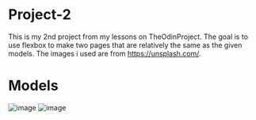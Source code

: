 # Project-2
This is my 2nd project from my lessons on TheOdinProject. The goal is to use flexbox to make two pages that are relatively the same as the given models. The images i used are from https://unsplash.com/. 

# Models
![image](https://github.com/user-attachments/assets/a2d28b7f-590d-4ca9-a14d-167839749d78)
![image](https://github.com/user-attachments/assets/0cc0bf32-eaad-4451-bceb-ce985397e8e0)

